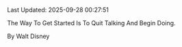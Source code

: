 Last Updated: 2025-09-28 00:27:51

The Way To Get Started Is To Quit Talking And Begin Doing.

By Walt Disney